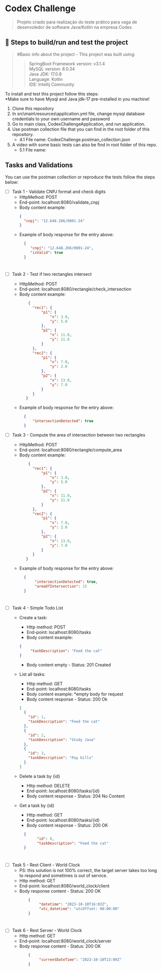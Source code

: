 # Codex Challenge

> Projeto criado para realização do teste prático para vaga de desenvoledor de software Java/Kotlin na empresa Codex.



## 🚀 Steps to build/run and test the project

> #Basic info about the project - This project was built using: 
> >SpringBoot Framework version: v3.1.4 \
> MySQL version: 8.0.34 \
> Java JDK: 17.0.8 \
> Language: Kotlin \
> IDE: Intellij Community

To install and test this project follow this steps: \
    *Make sure to have Mysql and Java jdk-17 pre-installed in you machine!

1. Clone this repository
2. In src\main\resources\application.yml file, change mysql database credentials to your own username and password
3. Go to main class, CodexChallengeApplication, and run application.
4. Use postman collection file that you can find in the root folder of this repository.
   - 4.1 File name: CodexChallenge.postman_collection.json
5. A video with some basic tests can also be find in root folder of this repo.
   - 5.1 File name: 

## Tasks and Validations

You can use the postman collection or reproduce the tests follow the steps below: 


- [ ] Task 1 - Validate CNPJ format and check digits
  - HttpMethod: POST
  - End-point: localhost:8080/validate_cnpj
  - Body content example:
     ```Json
     {
       "cnpj": "12.648.266/0001-24"
     }
     ```
  - Example of body response for the entry above:
       ```Json
         {
            "cnpj": "12.648.266/0001-24",
            "isValid": true
         }
      ```
#
- [ ] Task 2 - Test if two rectangles intersect
  - HttpMethod: POST
  - End-point: localhost:8080/rectangle/check_intersection
  - Body content example:
    ```Json 
        {
          "rec1": {
              "p1": {
                  "x": 3.0,
                  "y": 5.0
              },
              "p2": {
                  "x": 11.0,
                  "y": 11.0
              }
          },
          "rec2": {
              "p1": {
                  "x": 7.0,
                  "y": 2.0
              },
              "p2": {
                  "x": 13.0,
                  "y": 7.0
              }
          }
       }
    ```
  - Example of body response for the entry above:
       ```Json
         {
             "intersectionDetected": true
         }
      ```
    
- [ ] Task 3 - Compute the area of intersection between two rectangles
  - HttpMethod: POST
  - End-point: localhost:8080/rectangle/compute_area
  - Body content example:
    ```Json 
        {
          "rec1": {
              "p1": {
                  "x": 3.0,
                  "y": 5.0
              },
              "p2": {
                  "x": 11.0,
                  "y": 11.0
              }
          },
          "rec2": {
              "p1": {
                  "x": 7.0,
                  "y": 2.0
              },
              "p2": {
                  "x": 13.0,
                  "y": 7.0
              }
          }
       }
    ```
  - Example of body response for the entry above:
       ```Json
         {
              "intersectionDetected": true,
              "areaOfIntersection": 15
         }
      ```
#

- [ ] Task 4 - Simple Todo List
  - Create a task:
    - Http method: POST
    - End-point: localhost:8080/tasks
    - Body content example:
     ```Json
     {
          "taskDescription": "Feed the cat"
     }
     ```
     - Body content empty - Status: 201 Created
  - List all tasks:
      - Http method: GET
      - End-point: localhost:8080/tasks
      - Body content example: *empty body for request
      - Body content response - Status: 200 Ok

    ```Json
    [
      {
        "id": 1,
        "taskDescription": "Feed the cat"
      },
      {
        "id": 2,
        "taskDescription": "Study Java"
      },
      {
        "id": 3,
        "taskDescription": "Pay bills"
      }
    ]
    ```
  - Delete a task by {id}
    - Http method: DELETE
    - End-point: localhost:8080/tasks/{id}
    - Body content response - Status: 204 No Content

  - Get a task by {id}
      - Http method: GET
      - End-point: localhost:8080/tasks/{id}
      - Body content response - Status: 200 OK
      ```Json
        {
              "id": 8,
              "taskDescription": "Feed the cat"
        }
     ```
    
#

- [ ] Task 5 - Rest Client - World Clock
  - PS: this solution is not 100% correct, the target server takes too long to respond and sometimes is out of service.
  - Http method: GET
  - End-point: localhost:8080/world_clock/client
  - Body response content - Status: 200 OK
    ```Json
        {
             "datetime": "2023-10-10T16:03Z",
             "utc_datetime": "utcOffset: 00:00:00"
        }
    ```

#

- [ ] Task 6 - Rest Server - World Clock
  - Http method: GET
  - End-point: localhost:8080/world_clock/server
  - Body response content - Status: 200 OK
    ```Json
        {
             "currentDateTime": "2023-10-10T13:09Z"
        }
    ```

